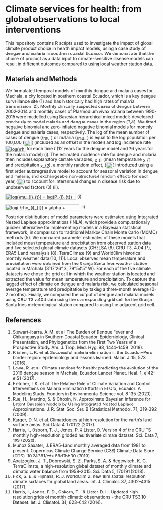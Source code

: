# Climate services for health: from global observations to local interventions

This repository contains R scripts used to investigate the impact of global climate product choice in health impact models, using a case study of dengue and malaria in southern coastal Ecuador. We demonstrate that the choice of product as a data input to climate-sensitive disease models can result in different outcomes compared to using local weather station data.

## Materials and Methods
We formulated temporal models of monthly dengue and malaria cases for Machala, a city located in southern coastal Ecuador, which is a key dengue surveillance site (1) and has historically had high rates of malaria transmission (2). Monthly clinically suspected cases of dengue between 2002-2014 and monthly cases of Plasmodium vivax malaria between 1990-2015 were modelled using Bayesian hierarchical mixed models developed previously to model malaria and dengue cases in the region (3,4). We fitted negative binomial and zero-inflated negative binomial models for monthly dengue and malaria cases, respectively. The log of the mean number of cases of dengue (<img src="http://www.sciweavers.org/tex2img.php?eq=%20%5Cmu_%7Bd%7D_%7Bt%7D&bc=White&fc=Black&im=jpg&fs=12&ff=arev&edit=0" align="center" border="0" alt=" \mu_{d}_{t}" width="31" height="15" />) or malaria (<img src="http://www.sciweavers.org/tex2img.php?eq=%20%5Cmu_%7Bm%7D_%7Bt%7D&bc=White&fc=Black&im=jpg&fs=12&ff=arev&edit=0" align="center" border="0" alt=" \mu_{m}_{t}" width="35" height="15" />) is equal to the log population per 100,000 (<img src="http://www.sciweavers.org/tex2img.php?eq=%20P_%7Bi%7D_%7Bt%7D&bc=White&fc=Black&im=jpg&fs=12&ff=arev&edit=0" align="center" border="0" alt=" P_{i}_{t}" width="24" height="18" />) (included as an offset in the model) and log incidence rate <img src="http://www.sciweavers.org/tex2img.php?eq=%20log%28%5Crho_%7Bi%7D_%7Bt%7D%29&bc=White&fc=Black&im=jpg&fs=12&ff=arev&edit=0" align="center" border="0" alt=" log(\rho_{i}_{t})" width="65" height="19" /> for each time *t* (12 years for the dengue model and 26 years for the malaria model) (i). The estimated incidence rate for dengue and malaria then includes explanatory climate variables, <img src="http://www.sciweavers.org/tex2img.php?eq=x_%7Bi%7D_%7Bt%7D&bc=White&fc=Black&im=jpg&fs=12&ff=arev&edit=0" align="center" border="0" alt="x_{i}_{t}" width="25" height="15" /> (mean temperature <img src="http://www.sciweavers.org/tex2img.php?eq=x_%7B1%7D_%7Bt%7D&bc=White&fc=Black&im=jpg&fs=12&ff=arev&edit=0" align="center" border="0" alt="x_{1}_{t}" width="29" height="15" /> and precipitation <img src="http://www.sciweavers.org/tex2img.php?eq=x_%7B2%7D_%7Bt%7D&bc=White&fc=Black&im=jpg&fs=12&ff=arev&edit=0" align="center" border="0" alt="x_{2}_{t}" width="29" height="15" />), a monthly random effect, (<img src="http://www.sciweavers.org/tex2img.php?eq=%5Cbeta_%7Bt%7D&bc=White&fc=Black&im=jpg&fs=12&ff=arev&edit=0" align="center" border="0" alt="\beta_{t}" width="22" height="19" />) introduced using a first order autoregressive model to account for seasonal variation in dengue and malaria, and exchangeable non-structured random effects for each year, (<img src="http://www.sciweavers.org/tex2img.php?eq=%5Cdelta_%7Bt%7D&bc=White&fc=Black&im=jpg&fs=12&ff=arev&edit=0" align="center" border="0" alt="\delta_{t}" width="18" height="18" />) to account for interannual changes in disease risk due to unobserved factors (3) (ii).

<img src="http://www.sciweavers.org/tex2img.php?eq=log%28%5Cmu_%7Bi%7D_%7Bt%7D%29%20%3D%20%20log%28P_%7Bi%7D_%7Bt%7D%29%20%2B%20log%28%20%5Crho_%7Bi%7D_%7Bt%7D%29&bc=White&fc=Black&im=jpg&fs=12&ff=arev&edit=0" align="center" border="0" alt="log(\mu_{i}_{t}) =  log(P_{i}_{t}) + log( \rho_{i}_{t})" width="232" height="19" /> (i)

<img src="http://www.sciweavers.org/tex2img.php?eq=log%28%20%5Crho_%7Bi%7D_%7Bt%7D%29%20%3D%20%20%5Calpha%20%2B%20%20%20%5Cbeta_%7Bt%7D%20%2B%20%20%5CSigma%20%20%5Cgamma_%7Bi%7D%20x_%7Bi%7D_%7Bt%7D%20%2B%20%5Cdelta_%7Bt%7D%20&bc=White&fc=Black&im=jpg&fs=12&ff=arev&edit=0" align="center" border="0" alt="log( \rho_{i}_{t}) =  \alpha +   \beta_{t} +  \Sigma  \gamma_{i} x_{i}_{t} + \delta_{t} " width="242" height="19" /> (ii)

Posterior distributions of model parameters were estimated using Integrated Nested Laplace approximations (INLA), which provide a computationally quicker alternative for implementing models in a Bayesian statistical framework, in comparison to traditional Markov Chain Monte Carlo (MCMC) methods (5). We compared parameter estimates of these models that included mean temperature and precipitation from observed station data and five selected global climate datasets (CHELSA (6), CRU TS. 4.04 (7), ERA5-Land reanalysis (8), TerraClimate (9) and WorldClim historical monthly weather data (10, 11)). Local observed mean temperature and precipitation were obtained from the Granja Santa Ines weather station located in Machala (3°17’26” S, 79°54’5” W). For each of the five climate datasets we chose the grid cell in which the weather station is located and extracted the value for mean temperature and precipitation. To capture the lagged effect of climate on dengue and malaria risk, we calculated seasonal average temperature and precipitation by taking a three-month average (0-2 months). Finally, we compared the output of dengue and malaria models using CRU TS v.404 data using the corresponding grid cell for the Granja Santa Ines meteorological station compared to using the adjacent grid cell.

## References
1.	Stewart-Ibarra, A. M. et al. The Burden of Dengue Fever and Chikungunya in Southern Coastal Ecuador:  Epidemiology, Clinical Presentation, and Phylogenetics from the First Two Years of a Prospective Study. Am. J. Trop. Med. Hyg. 98, 1444–1459 (2018).
2.	Krisher, L. K. et al. Successful malaria elimination in the Ecuador–Peru border region: epidemiology and lessons learned. Malar. J. 15, 573 (2016).
3.	Lowe, R. et al. Climate services for health: predicting the evolution of the 2016 dengue season in Machala, Ecuador. Lancet Planet. Heal. 1, e142–e151 (2017).
4.	Fletcher, I. K. et al. The Relative Role of Climate Variation and Control Interventions on Malaria Elimination Efforts in El Oro, Ecuador: A Modeling Study. Frontiers in Environmental Science vol. 8 135 (2020).
5.	Rue, H., Martino, S. & Chopin, N. Approximate Bayesian Inference for Latent Gaussian Models by Using Integrated Nested Laplace Approximations. J. R. Stat. Soc. Ser. B (Statistical Methodol. 71, 319–392 (2009).
6.	Karger, D. N. et al. Climatologies at high resolution for the earth’s land surface areas. Sci. Data 4, 170122 (2017).
7.	Harris, I., Osborn, T. J., Jones, P. & Lister, D. Version 4 of the CRU TS monthly high-resolution gridded multivariate climate dataset. Sci. Data 7, 109 (2020).
8.	Muñoz Sabater, J. ERA5-Land monthly averaged data from 1981 to present. Copernicus Climate Change Service (C3S) Climate Data Store (CDS). 10.24381/cds.68d2bb30 (2019).
9.	Abatzoglou, J. T., Dobrowski, S. Z., Parks, S. A. & Hegewisch, K. C. TerraClimate, a high-resolution global dataset of monthly climate and climatic water balance from 1958–2015. Sci. Data 5, 170191 (2018).
10.	Fick, S. E. & Hijmans, R. J. WorldClim 2: new 1km spatial resolution climate surfaces for global land areas. Int. J. Climatol. 37, 4302–4315 (2017).
11.	Harris, I., Jones, P. D., Osborn, T. . & Lister, D. H. Updated high-resolution grids of monthly climatic observations - the CRU TS3.10 Dataset. Int. J. Climatol. 34, 623–642 (2014).
